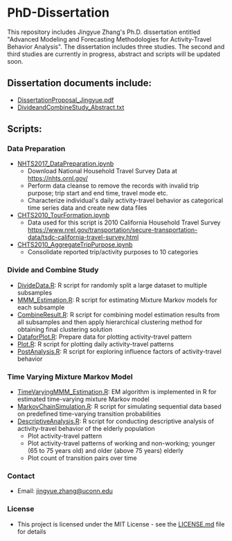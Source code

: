 # PhD-Dissertation
This repository includes Jingyue Zhang's Ph.D. dissertation entitled "Advanced Modeling and Forecasting Methodologies for Activity-Travel Behavior Analysis". The dissertation includes three studies. The second and third studies are currently in progress, abstract and scripts will be updated soon. 
## Dissertation documents include:
* [DissertationProposal_Jingyue.pdf](DissertationProposal_Jingyue.pdf)
* [DivideandCombineStudy_Abstract.txt](DivideandCombineStudy_Abstract.txt)

## Scripts:
### Data Preparation
*  [NHTS2017_DataPreparation.ipynb](NHTS2017_DataPreparation.ipynb)
    * Download National Household Travel Survey Data at https://nhts.ornl.gov/
    * Perform data cleanse to remove the records with invalid trip purpose; trip start and end time, travel mode etc. 
    * Characterize individual's daily activity-travel behavior as categorical time series data and create new data files
* [CHTS2010_TourFormation.ipynb](CHTS2010_TourFormation.ipynb)
    * Data used for this script is 2010 California Household Travel Survey https://www.nrel.gov/transportation/secure-transportation-data/tsdc-california-travel-survey.html
* [CHTS2010_AggregateTripPurpose.ipynb](CHTS2010_AggregateTripPurpose.ipynb)
    * Consolidate reported trip/activity purposes to 10 categories
### Divide and Combine Study
* [DivideData.R](DivideData.R): R script for randomly split a large dataset to multiple subsamples
* [MMM_Estimation.R]([MMM_Estimation.R): R script for estimating Mixture Markov models for each subsample
* [CombineResult.R](CombineResult.R): R script for combining model estimation results from all subsamples and then apply hierarchical clustering method for obtaining final clustering solution
* [DataforPlot.R](DataforPlot.R): Prepare data for plotting activity-travel pattern
* [Plot.R](Plot.R): R script for plotting daily activity-travel patterns
* [PostAnalysis.R](PostAnalysis.R): R script for exploring influence factors of activity-travel behavior
### Time Varying Mixture Markov Model
 * [TimeVaryingMMM_Estimation.R](TimeVaryingMMM_Estimation.R): EM algorithm is implemented in R for estimated time-varying mixture Markov model
* [MarkovChainSimulation.R](MarkovChainSimulation.R): R script for simulating sequential data based on predefined time-varying transition probabilities
* [DescriptiveAnalysis.R](DescriptiveAnalysis.R): R script for conducting descriptive analysis of activity-travel behavior of the elderly population
  * Plot activity-travel pattern
  * Plot activity-travel patterns of working and non-working; younger (65 to 75 years old) and older (above 75 years) elderly
  * Plot count of transition pairs over time

### Contact
* Email: jingyue.zhang@uconn.edu

### License
* This project is licensed under the MIT License - see the [LICENSE.md](LICENSE.md) file for details
